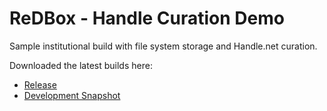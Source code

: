 ReDBox - Handle Curation Demo
======================

Sample institutional build with file system storage and Handle.net curation.

Downloaded the latest builds here:

* [Release](http://dev.redboxresearchdata.com.au/nexus/service/local/artifact/maven/redirect?r=releases&g=com.googlecode.redbox-mint&a=redbox-handle-curation-demo&v=LATEST&c=build&e=tar.gz)
* [Development Snapshot](http://dev.redboxresearchdata.com.au/nexus/service/local/artifact/maven/redirect?r=snapshots&g=com.googlecode.redbox-mint&a=redbox-handle-curation-demo&v=LATEST&c=build&e=tar.gz)